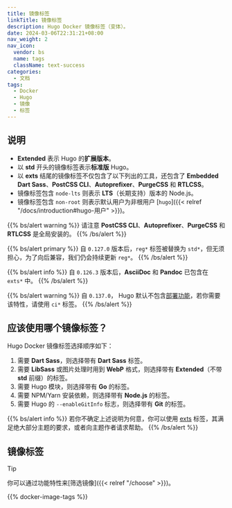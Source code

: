 ```yaml
---
title: 镜像标签
linkTitle: 镜像标签
description: Hugo Docker 镜像标签（变体）。
date: 2024-03-06T22:31:21+08:00
nav_weight: 2
nav_icon:
  vendor: bs
  name: tags
  className: text-success
categories:
  - 文档
tags:
  - Docker
  - Hugo
  - 镜像
  - 标签
---
```


## 说明

- __Extended__ 表示 Hugo 的**扩展版本**。
- 以 **std** 开头的镜像标签表示**标准版** Hugo。
- 以 **exts** 结尾的镜像标签不仅包含了以下列出的工具，还包含了 **Embedded Dart Sass**、**PostCSS CLI**、**Autoprefixer**、**PurgeCSS** 和 **RTLCSS**。
- 镜像标签包含 `node-lts` 则表示 **LTS**（长期支持）版本的 Node.js。
- 镜像标签包含 `non-root` 则表示默认用户为非根用户 [`hugo`]({{< relref "/docs/introduction#hugo-用户" >}})。

{{% bs/alert warning %}}
请注意 **PostCSS CLI**、**Autoprefixer**、**PurgeCSS** 和 **RTLCSS** 是全局安装的。
{{% /bs/alert %}}

{{% bs/alert primary %}}
自 `0.127.0` 版本后，`reg*` 标签被替换为 `std*`，但无须担心，为了向后兼容，我们仍会持续更新 `reg*`。
{{% /bs/alert %}}

{{% bs/alert info %}}
自 `0.126.3` 版本后，**AsciiDoc** 和 **Pandoc** 已包含在 `exts*` 中。
{{% /bs/alert %}}

{{% bs/alert warning %}}
自 `0.137.0`， Hugo 默认不包含[部署功能](https://gohugo.io/hosting-and-deployment/hugo-deploy/)，若你需要该特性，请使用 `ci*` 标签。
{{% /bs/alert %}}

## 应该使用哪个镜像标签？

Hugo Docker 镜像标签选择顺序如下：

1. 需要 **Dart Sass**，则选择带有 **Dart Sass** 标签。
1. 需要 **LibSass** 或图片处理时用到 **WebP** 格式，则选择带有 **Extended**（不带 **std** 前缀）的标签。
1. 需要 Hugo 模块，则选择带有 **Go** 的标签。
1. 需要 NPM/Yarn 安装依赖，则选择带有 **Node.js** 的标签。
1. 需要 Hugo 的 `--enableGitInfo` 标志，则选择带有 **Git** 的标签。

{{% bs/alert info %}}
若你不确定上述说明为何意，你可以使用 [exts](#exts) 标签，其满足绝大部分主题的要求，或者向主题作者请求帮助。
{{% /bs/alert %}}

## 镜像标签

> [!TIP]
> 你可以通过功能特性来[筛选镜像]({{< relref "/choose" >}})。

{{% docker-image-tags %}}
